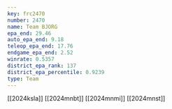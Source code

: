 ```yaml
---
key: frc2470
number: 2470
name: Team BJORG
epa_end: 29.46
auto_epa_end: 9.18
teleop_epa_end: 17.76
endgame_epa_end: 2.52
winrate: 0.5357
district_epa_rank: 137
district_epa_percentile: 0.9239
type: Team
---
```

[[2024ksla]]
[[2024mnbt]]
[[2024mnmi]]
[[2024mnst]]
